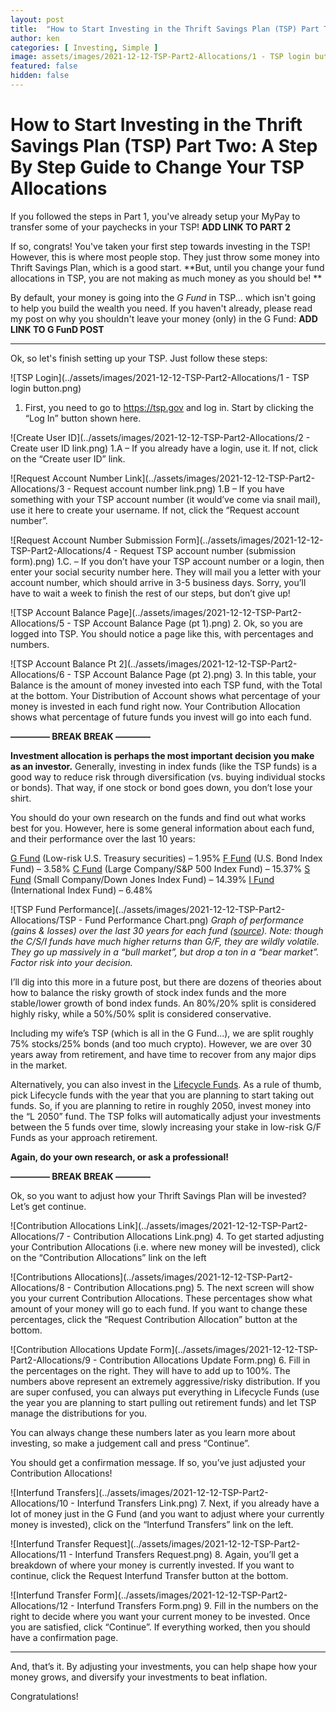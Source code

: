 ```yaml
---
layout: post
title:  "How to Start Investing in the Thrift Savings Plan (TSP) Part Two: Change Your TSP Allocations"
author: ken
categories: [ Investing, Simple ]
image: assets/images/2021-12-12-TSP-Part2-Allocations/1 - TSP login button.png
featured: false
hidden: false
---
```


# How to Start Investing in the Thrift Savings Plan (TSP) Part Two: A Step By Step Guide to Change Your TSP Allocations

If you followed the steps in Part 1, you've already setup your MyPay to transfer some of your paychecks in your TSP! **ADD LINK TO PART 2**

If so, congrats!  You've taken your first step towards investing in the TSP!  However, this is where most people stop. They just throw some money into Thrift Savings Plan, which is a good start.  **But, until you change your fund allocations in TSP, you are not making as much money as you should be! **  

By default, your money is going into the _G Fund_ in TSP... which isn't going to help you build the wealth you need.  If you haven't already, please read my post on why you shouldn't leave your money (only) in the G Fund: **ADD LINK TO G FunD POST**

----------

Ok, so let's finish setting up your TSP.  Just follow these steps:

![TSP Login](../assets/images/2021-12-12-TSP-Part2-Allocations/1 - TSP login button.png)
1. First, you need to go to https://tsp.gov and log in. Start by clicking the “Log In” button shown here.

![Create User ID](../assets/images/2021-12-12-TSP-Part2-Allocations/2 - Create user ID link.png)
1.A – If you already have a login, use it. If not, click on the “Create user ID” link.

![Request Account Number Link](../assets/images/2021-12-12-TSP-Part2-Allocations/3 - Request account number link.png)
1.B – If you have something with your TSP account number (it would’ve come via snail mail), use it here to create your username. If not, click the “Request account number”.

![Request Account Number Submission Form](../assets/images/2021-12-12-TSP-Part2-Allocations/4 - Request TSP account number (submission form).png)
1.C. – If you don’t have your TSP account number or a login, then enter your social security number here. They will mail you a letter with your account number, which should arrive in 3-5 business days. Sorry, you’ll have to wait a week to finish the rest of our steps, but don’t give up!

![TSP Account Balance Page](../assets/images/2021-12-12-TSP-Part2-Allocations/5 - TSP Account Balance Page (pt 1).png)
2. Ok, so you are logged into TSP. You should notice a page like this, with percentages and numbers.

![TSP Account Balance Pt 2](../assets/images/2021-12-12-TSP-Part2-Allocations/6 - TSP Account Balance Page (pt 2).png)
3. In this table, your Balance is the amount of money invested into each TSP fund, with the Total at the bottom. Your Distribution of Account shows what percentage of your money is invested in each fund right now. Your Contribution Allocation shows what percentage of future funds you invest will go into each fund.


**————– BREAK BREAK ————**

**Investment allocation is perhaps the most important decision you make as an investor.** Generally, investing in index funds (like the TSP funds) is a good way to reduce risk through diversification (vs. buying individual stocks or bonds). That way, if one stock or bond goes down, you don’t lose your shirt.

You should do your own research on the funds and find out what works best for you. However, here is some general information about each fund, and their performance over the last 10 years:

[G Fund](https://www.tsp.gov/funds-individual/g-fund/) (Low-risk U.S. Treasury securities) – 1.95%
[F Fund](https://www.tsp.gov/funds-individual/f-fund/) (U.S. Bond Index Fund) – 3.58%
[C Fund](https://www.tsp.gov/funds-individual/c-fund/) (Large Company/S&P 500 Index Fund) – 15.37%
[S Fund](https://www.tsp.gov/funds-individual/s-fund/) (Small Company/Down Jones Index Fund) – 14.39%
[I Fund](https://www.tsp.gov/funds-individual/i-fund/) (International Index Fund) – 6.48%

![TSP Fund Performance](../assets/images/2021-12-12-TSP-Part2-Allocations/TSP - Fund Performance Chart.png)
_Graph of performance (gains & losses) over the last 30 years for each fund ([source](https://www.tsp.gov/fund-performance/)). Note: though the C/S/I funds have much higher returns than G/F, they are wildly volatile. They go up massively in a “bull market”, but drop a ton in a “bear market”. Factor risk into your decision._

I’ll dig into this more in a future post, but there are dozens of theories about how to balance the risky growth of stock index funds and the more stable/lower growth of bond index funds. An 80%/20% split is considered highly risky, while a 50%/50% split is considered conservative.

Including my wife’s TSP (which is all in the G Fund…), we are split roughly 75% stocks/25% bonds (and too much crypto). However, we are over 30 years away from retirement, and have time to recover from any major dips in the market.

Alternatively, you can also invest in the [Lifecycle Funds](https://www.tsp.gov/funds-lifecycle/). As a rule of thumb, pick Lifecycle funds with the year that you are planning to start taking out funds. So, if you are planning to retire in roughly 2050, invest money into the “L 2050” fund. The TSP folks will automatically adjust your investments between the 5 funds over time, slowly increasing your stake in low-risk G/F Funds as your approach retirement.

**Again, do your own research, or ask a professional!**

**————– BREAK BREAK ————**

Ok, so you want to adjust how your Thrift Savings Plan will be invested? Let’s get continue.

![Contribution Allocations Link](../assets/images/2021-12-12-TSP-Part2-Allocations/7 - Contribution Allocations Link.png)
4. To get started adjusting your Contribution Allocations (i.e. where new money will be invested), click on the “Contribution Allocations” link on the left

![Contributions Allocations](../assets/images/2021-12-12-TSP-Part2-Allocations/8 - Contribution Allocations.png)
5. The next screen will show you your current Contribution Allocations. These percentages show what amount of your money will go to each fund. If you want to change these percentages, click the “Request Contribution Allocation” button at the bottom.

![Contribution Allocations Update Form](../assets/images/2021-12-12-TSP-Part2-Allocations/9 - Contribution Allocations Update Form.png)
6. Fill in the percentages on the right. They will have to add up to 100%. The numbers above represent an extremely aggressive/risky distribution. If you are super confused, you can always put everything in Lifecycle Funds (use the year you are planning to start pulling out retirement funds) and let TSP manage the distributions for you.

You can always change these numbers later as you learn more about investing, so make a judgement call and press “Continue”.

You should get a confirmation message. If so, you’ve just adjusted your Contribution Allocations!

![Interfund Transfers](../assets/images/2021-12-12-TSP-Part2-Allocations/10 - Interfund Transfers Link.png)
7. Next, if you already have a lot of money just in the G Fund (and you want to adjust where your currently money is invested), click on the “Interfund Transfers” link on the left.

![Interfund Transfer Request](../assets/images/2021-12-12-TSP-Part2-Allocations/11 - Interfund Transfers Request.png)
8. Again, you’ll get a breakdown of where your money is currently invested. If you want to continue, click the Request Interfund Transfer button at the bottom.

![Interfund Transfer Form](../assets/images/2021-12-12-TSP-Part2-Allocations/12 - Interfund Transfers Form.png)
9. Fill in the numbers on the right to decide where you want your current money to be invested. Once you are satisfied, click “Continue”. If everything worked, then you should have a confirmation page.


------------

And, that’s it. By adjusting your investments, you can help shape how your money grows, and diversify your investments to beat inflation.

Congratulations!
